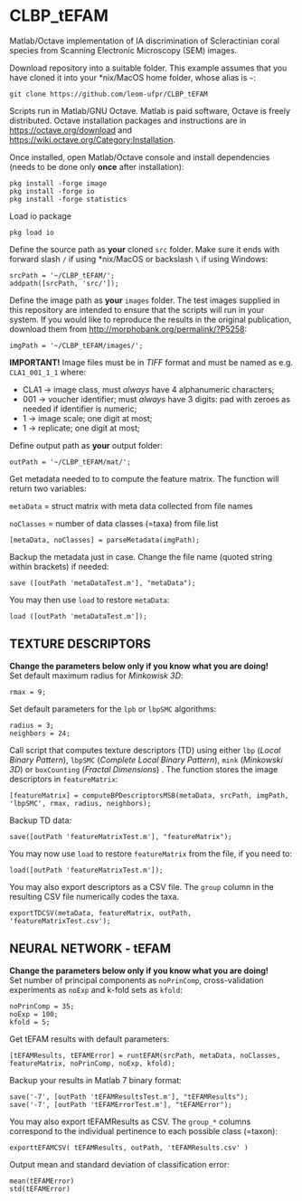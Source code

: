 # CLBP_tEFAM
Matlab/Octave implementation of IA discrimination of Scleractinian coral species from Scanning Electronic Microscopy (SEM) images.

Download repository into a suitable folder. This example assumes that you have cloned it into your *nix/MacOS home folder, whose alias is `~`:
```
git clone https://github.com/leom-ufpr/CLBP_tEFAM
```

Scripts run in Matlab/GNU Octave. Matlab is paid software, Octave is freely distributed. Octave installation packages and instructions are in https://octave.org/download and https://wiki.octave.org/Category:Installation.

Once installed, open Matlab/Octave console and install dependencies (needs to be done only **once** after installation):
```
pkg install -forge image
pkg install -forge io
pkg install -forge statistics
```

Load io package
```
pkg load io
```

Define the source path as **your** cloned `src` folder. Make sure it ends with forward slash `/` if using *nix/MacOS or backslash `\` if using Windows:
```
srcPath = '~/CLBP_tEFAM/';
addpath([srcPath, 'src/']);
```

Define the image path as **your** `images` folder. The test images supplied in this repository are intended to ensure that the scripts will run in your system. If you would like to reproduce the results in the original publication, download them from http://morphobank.org/permalink/?P5258:
```
imgPath = '~/CLBP_tEFAM/images/';
```

**IMPORTANT!**
Image files must be in *TIFF* format and must be named as e.g. `CLA1_001_1_1` where:

- CLA1 -> image class, must *always* have 4 alphanumeric characters;
- 001 -> voucher identifier; must *always* have 3 digits: pad with zeroes as needed if identifier is numeric;
- 1 -> image scale; one digit at most;
- 1 -> replicate; one digit at most;

Define output path as **your** output folder:
```
outPath = '~/CLBP_tEFAM/mat/';
```
Get metadata needed to to compute the feature matrix. The function will return two variables:

`metaData` = struct matrix with meta data collected from file names

`noClasses` = number of data classes (=taxa) from file list
```
[metaData, noClasses] = parseMetadata(imgPath);
```

Backup the metadata just in case. Change the file name (quoted string within brackets) if needed:
```
save ([outPath 'metaDataTest.m'], "metaData");
```

You may then use `load` to restore `metaData`:
```
load ([outPath 'metaDataTest.m']);
```

## TEXTURE DESCRIPTORS
**Change the parameters below only if you know what you are doing!**  
Set default maximum radius for *Minkowisk 3D*:
```
rmax = 9;
```

Set default parameters for the `lpb` or `lbpSMC` algorithms:
```
radius = 3;
neighbors = 24;
```

Call script that computes texture descriptors (TD) using  either `lbp` (*Local Binary Pattern*), `lbpSMC` (*Complete Local Binary Pattern*), `mink` (*Minkowski 3D*) or `boxCounting` (*Fractal Dimensions*) . The function stores the image descriptors in `featureMatrix`:
```
[featureMatrix] = computeBPDescriptorsMSB(metaData, srcPath, imgPath, 'lbpSMC', rmax, radius, neighbors);
```

Backup TD data:
```
save([outPath 'featureMatrixTest.m'], "featureMatrix");
```

You may now use `load` to restore `featureMatrix` from the file, if you need to:
```
load([outPath 'featureMatrixTest.m']);
```

You may also export descriptors as a CSV file. The `group` column in the resulting CSV file numerically codes the taxa.
```
exportTDCSV(metaData, featureMatrix, outPath, 'featureMatrixTest.csv');
```

## NEURAL NETWORK - tEFAM
**Change the parameters below only if you know what you are doing!**  
Set number of principal components as `noPrinComp`, cross-validation experiments as `noExp` and k-fold sets as `kfold`:
```
noPrinComp = 35;
noExp = 100;
kfold = 5;
```

Get tEFAM results with default parameters: 
```
[tEFAMResults, tEFAMError] = runtEFAM(srcPath, metaData, noClasses, featureMatrix, noPrinComp, noExp, kfold);
```

Backup your results in Matlab 7 binary format:
```
save('-7', [outPath 'tEFAMResultsTest.m'], "tEFAMResults");
save('-7', [outPath 'tEFAMErrorTest.m'], "tEFAMError");
```

You may also export tEFAMResults as CSV. The `group_*` columns correspond to the individual pertinence to each possible class (=taxon):
```
exporttEFAMCSV( tEFAMResults, outPath, 'tEFAMResults.csv' )
```

Output mean and standard deviation of classification error:
```
mean(tEFAMError)
std(tEFAMError)
```